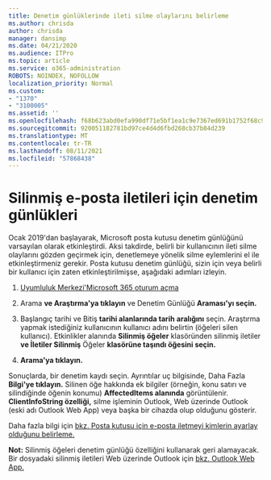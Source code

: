 ```yaml
---
title: Denetim günlüklerinde ileti silme olaylarını belirleme
ms.author: chrisda
author: chrisda
manager: dansimp
ms.date: 04/21/2020
ms.audience: ITPro
ms.topic: article
ms.service: o365-administration
ROBOTS: NOINDEX, NOFOLLOW
localization_priority: Normal
ms.custom:
- "1370"
- "3100005"
ms.assetid: ''
ms.openlocfilehash: f68b623abd0efa990df71e5bf1ea1c9e7367ed691b1752f68c971e973922a63d
ms.sourcegitcommit: 920051182781bd97ce4d4d6fbd268cb37b84d239
ms.translationtype: MT
ms.contentlocale: tr-TR
ms.lasthandoff: 08/11/2021
ms.locfileid: "57868438"
---
```

# <a name="audit-logs-for-deleted-email-messages"></a>Silinmiş e-posta iletileri için denetim günlükleri

Ocak 2019'dan başlayarak, Microsoft posta kutusu denetim günlüğünü varsayılan olarak etkinleştirdi. Aksi takdirde, belirli bir kullanıcının ileti silme olaylarını gözden geçirmek için, denetlemeye yönelik silme eylemlerini el ile etkinleştirmeniz gerekir. Posta kutusu denetim günlüğü, sizin için veya belirli bir kullanıcı için zaten etkinleştirilmişse, aşağıdaki adımları izleyin.

1. [Uyumluluk Merkezi'Microsoft 365 oturum açma](https://protection.office.com/)

2. Arama **ve Araştırma'ya tıklayın** ve Denetim Günlüğü **Araması'yı seçin.**

3. Başlangıç tarihi ve Bitiş **tarihi alanlarında tarih** **aralığını** seçin. Araştırma yapmak istediğiniz kullanıcının kullanıcı adını belirtin (öğeleri silen kullanıcı). Etkinlikler alanında **Silinmiş öğeler** klasöründen silinmiş iletiler **ve İletiler Silinmiş** Öğeler **klasörüne taşındı öğesini seçin.**

4. **Arama'ya tıklayın.**

Sonuçlarda, bir denetim kaydı seçin. Ayrıntılar uç bilgisinde, Daha Fazla **Bilgi'ye tıklayın.** Silinen öğe hakkında ek bilgiler (örneğin, konu satırı ve silindiğinde öğenin konumu) **AffectedItems alanında** görüntülenir. **ClientInfoString özelliği,** silme işleminin Outlook, Web üzerinde Outlook (eski adı Outlook Web App) veya başka bir cihazda olup olduğunu gösterir.

Daha fazla bilgi için [bkz. Posta kutusu için e-posta iletmeyi kimlerin ayarlay olduğunu belirleme.](https://docs.microsoft.com/microsoft-365/compliance/auditing-troubleshooting-scenarios#determine-if-a-user-deleted-email-items)

**Not:** Silinmiş öğeleri denetim günlüğü özelliğini kullanarak geri alamayacak. Bir dosyadaki silinmiş iletileri Web üzerinde Outlook için [bkz. Outlook Web App.](https://support.office.com/article/C3D8FC15-EEEF-4F1C-81DF-E27964B7EDD4)
